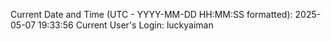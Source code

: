 Current Date and Time (UTC - YYYY-MM-DD HH:MM:SS formatted): 2025-05-07 19:33:56
Current User's Login: luckyaiman
